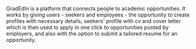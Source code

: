 GradEdIn is a platform that connects people to academic opportunities. 
It works by giving users - seekers and employees -
 the opportunity to create profiles with necessary 
details, seekers' profile with cv and cover letter 
which is then used to apply in one click to opportunities posted by 
employers, and also with the option to submit a tailored resume for an opportunity. 
